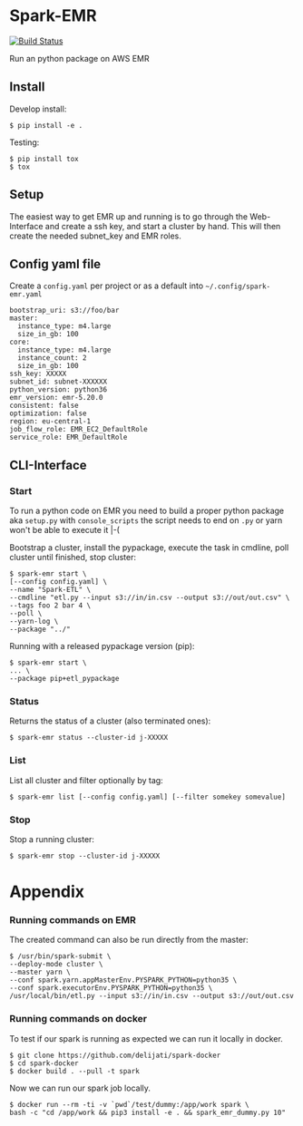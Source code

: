 # Spark-EMR

[![Build Status](https://api.travis-ci.org/delijati/spark-emr.svg?branch=master)](https://travis-ci.org/delijati/spark-emr)

Run an python package on AWS EMR

## Install

Develop install:

    $ pip install -e .

Testing:

    $ pip install tox
    $ tox

## Setup

The easiest way to get EMR up and running is to go through the Web-Interface
and create a ssh key, and start a cluster by hand. This will then create the
needed subnet_key and EMR roles.

## Config yaml file

Create a ``config.yaml`` per project or as a default into
`~/.config/spark-emr.yaml`

    bootstrap_uri: s3://foo/bar
    master: 
      instance_type: m4.large
      size_in_gb: 100
    core: 
      instance_type: m4.large
      instance_count: 2
      size_in_gb: 100
    ssh_key: XXXXX
    subnet_id: subnet-XXXXXX
    python_version: python36
    emr_version: emr-5.20.0
    consistent: false
    optimization: false
    region: eu-central-1
    job_flow_role: EMR_EC2_DefaultRole 
    service_role: EMR_DefaultRole

## CLI-Interface

### Start

To run a python code on EMR you need to build a proper python package aka
`setup.py` with `console_scripts` the script needs to end on `.py` or yarn
won't be able to execute it |-(

Bootstrap a cluster, install the pypackage, execute the task in cmdline, poll
cluster until finished, stop cluster:

    $ spark-emr start \
    [--config config.yaml] \
    --name "Spark-ETL" \
    --cmdline "etl.py --input s3://in/in.csv --output s3://out/out.csv" \
    --tags foo 2 bar 4 \
    --poll \
    --yarn-log \
    --package "../"

Running with a released pypackage version (pip):

    $ spark-emr start \
    ... \
    --package pip+etl_pypackage

### Status

Returns the status of a cluster (also terminated ones):

    $ spark-emr status --cluster-id j-XXXXX

### List

List all cluster and filter optionally by tag:

    $ spark-emr list [--config config.yaml] [--filter somekey somevalue]

### Stop

Stop a running cluster:

    $ spark-emr stop --cluster-id j-XXXXX

# Appendix

### Running commands on EMR

The created command can also be run directly from the master:

    $ /usr/bin/spark-submit \
    --deploy-mode cluster \
    --master yarn \
    --conf spark.yarn.appMasterEnv.PYSPARK_PYTHON=python35 \
    --conf spark.executorEnv.PYSPARK_PYTHON=python35 \
    /usr/local/bin/etl.py --input s3://in/in.csv --output s3://out/out.csv

### Running commands on docker

To test if our spark is running as expected we can run it locally in docker.

    $ git clone https://github.com/delijati/spark-docker
    $ cd spark-docker
    $ docker build . --pull -t spark

Now we can run our spark job locally.

    $ docker run --rm -ti -v `pwd`/test/dummy:/app/work spark \
    bash -c "cd /app/work && pip3 install -e . && spark_emr_dummy.py 10"
